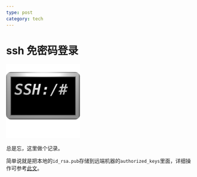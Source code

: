 ```yaml
---
type: post
category: tech
---
```


# ssh 免密码登录

![ssh](../images/post/2020-03-10.png)

总是忘，这里做个记录。

简单说就是把本地的`id_rsa.pub`存储到远端机器的`authorized_keys`里面，详细操作可参考[此文](http://www.linuxproblem.org/art_9.html)。
